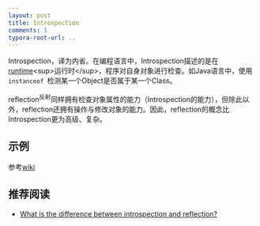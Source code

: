 ```yaml
---
layout: post
title: Introspection
comments: 1
typora-root-url: ..
---
```


Introspection，译为内省。在编程语言中，Introspection描述的是在[runtime](https://en.wikipedia.org/wiki/Run_time_(program_lifecycle_phase))<sup>运行时</sup>，程序对自身对象进行检查。如Java语言中，使用`instanceof `检测某一个Object是否属于某一个Class。

reflection<sup>反射</sup>同样拥有检查对象属性的能力（Introspection的能力），但除此以外，reflection还拥有操作与修改对象的能力。因此，reflection的概念比Introspection更为高级、复杂。

## 示例

参考[wiki](https://en.wikipedia.org/wiki/Type_introspection)

## 推荐阅读

- [What is the difference between introspection and reflection?](https://stackoverflow.com/a/25199156/4883754)